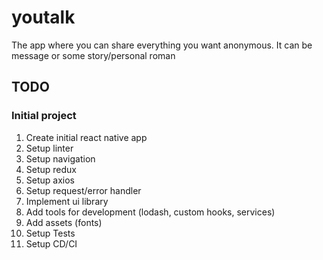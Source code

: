 # youtalk
The app where you can share everything you want anonymous. It can be message or some story/personal roman


## TODO

### Initial project
1. Create initial react native app
2. Setup linter
3. Setup navigation
4. Setup redux
5. Setup axios
6. Setup request/error handler
7. Implement ui library
8. Add tools for development (lodash, custom hooks, services)
9. Add assets (fonts)
10. Setup Tests
11. Setup CD/CI
